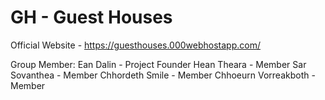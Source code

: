 # GH - Guest Houses
Official Website - https://guesthouses.000webhostapp.com/

Group Member: 
 Ean Dalin - Project Founder
 Hean Theara - Member
 Sar Sovanthea - Member
 Chhordeth Smile - Member
 Chhoeurn Vorreakboth - Member
